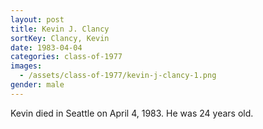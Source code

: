 ```yaml
---
layout: post
title: Kevin J. Clancy
sortKey: Clancy, Kevin
date: 1983-04-04
categories: class-of-1977
images:
  - /assets/class-of-1977/kevin-j-clancy-1.png
gender: male
---
```

Kevin died in Seattle on April 4, 1983.  He was 24 years old.
